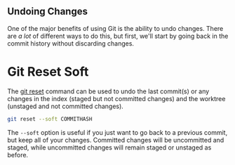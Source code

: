 ## Undoing Changes

One of the major benefits of using Git is the ability to undo changes. There are _a lot_ of different ways to do this, but first, we'll start by going back in the commit history without discarding changes.

# Git Reset Soft

The [git reset](https://git-scm.com/docs/git-reset) command can be used to undo the last commit(s) or any changes in the index (staged but not committed changes) and the worktree (unstaged and not committed changes).

```bash
git reset --soft COMMITHASH
```

The `--soft` option is useful if you just want to go back to a previous commit, but keep all of your changes. Committed changes will be uncommitted and staged, while uncommitted changes will remain staged or unstaged as before.